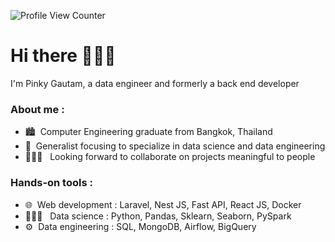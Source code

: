 ![Profile View Counter](https://komarev.com/ghpvc/?username=ppkgtmm&style=flat)

# Hi there 🙋🏻‍♀️
I'm Pinky Gautam, a data engineer and formerly a back end developer

### About me :
- 🏙️ &nbsp;Computer Engineering graduate from Bangkok, Thailand
- :seedling:&nbsp; Generalist focusing to specialize in data science and data engineering
- 👩🏻‍💻 &nbsp;&nbsp;Looking forward to collaborate on projects meaningful to people


### Hands-on tools :
- 🌐 &nbsp;Web development : Laravel, Nest JS, Fast API, React JS, Docker
- 👩🏻‍🔬 &nbsp; Data science : Python, Pandas, Sklearn, Seaborn, PySpark
- ⚙️ &nbsp;Data engineering : SQL, MongoDB, Airflow, BigQuery
